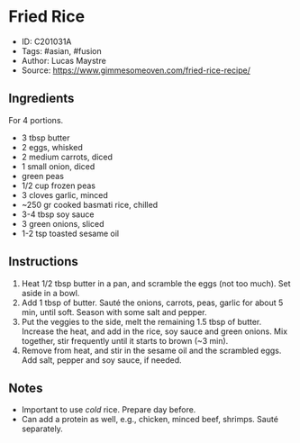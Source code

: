 # Fried Rice

- ID: C201031A
- Tags: #asian, #fusion
- Author: Lucas Maystre
- Source: <https://www.gimmesomeoven.com/fried-rice-recipe/>


## Ingredients

For 4 portions.

- 3 tbsp butter 
- 2 eggs, whisked
- 2 medium carrots, diced
- 1 small onion, diced
- green peas
- 1/2 cup frozen peas
- 3 cloves garlic, minced
- ~250 gr cooked basmati rice, chilled
- 3-4 tbsp soy sauce
- 3 green onions, sliced
- 1-2 tsp toasted sesame oil


## Instructions

1. Heat 1/2 tbsp butter in a pan, and scramble the eggs (not too much). Set
   aside in a bowl.
2. Add 1 tbsp of butter. Sauté the onions, carrots, peas, garlic for about 5
   min, until soft. Season with some salt and pepper.
3. Put the veggies to the side, melt the remaining 1.5 tbsp of butter. Increase
   the heat, and add in the rice, soy sauce and green onions. Mix together,
   stir frequently until it starts to brown (~3 min).
4. Remove from heat, and stir in the sesame oil and the scrambled eggs. Add
   salt, pepper and soy sauce, if needed.


## Notes

- Important to use *cold* rice. Prepare day before.
- Can add a protein as well, e.g., chicken, minced beef, shrimps. Sauté
  separately.
